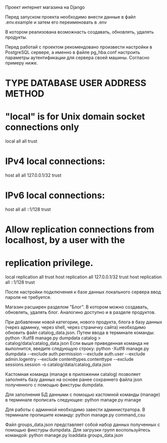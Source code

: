 Проект интернет магазина на Django

Перед запуском проекта необходимо внести данные в файл .env.example и затем его переименовать в .env

В котором реализована возможнасть создавать, обновлять, удалять продукты.

Перед работай с проектом рекомендовано произвести настройки в PostgreSQL сервере,
а именно в файле pg_hba.conf настроить параметры аутентификации для сервера своей
машины. Согласно примеру ниже.

# TYPE  DATABASE        USER            ADDRESS                 METHOD

# "local" is for Unix domain socket connections only
local   all             all                                     trust
# IPv4 local connections:
host    all             all             127.0.0.1/32            trust
# IPv6 local connections:
host    all             all             ::1/128                 trust
# Allow replication connections from localhost, by a user with the
# replication privilege.
local   replication     all                                     trust
host    replication     all             127.0.0.1/32            trust
host    replication     all             ::1/128                 trust

После настройки подключения к базе данных локального сервера ввод пароля не требуется.

Магазин расширен разделом "Блог". В котором можно создавать, обновлять, удалять блог.
Аналогино доступно и в разделе продуктов.

При добавлении новой категории, нового продукта, блога в базу данных (через админку, через shell, через страничку сайта)
необходимо обновить файл catalog_data.json.
Путем ввода в терминале команды: python -Xutf8 manage.py dumpdata catalog > catalog/data/catalog_data.json
Если выше приведенная команда не выполнится, введите следующую строку:
python -Xutf8 manage.py dumpdata --exclude auth.permission --exclude auth.user --exclude admin.logentry
--exclude contenttypes.contenttype --exclude sessions.session -o catalog/data/catalog_data.json 

Кастомная команда (manage в приложении catalog) позволяет заполнять базу данных на основе ранее сохраннего файла json
полученного с помощью фикстуры dumpdata.

Для заполнения БД данными с помощью кастомной команды (manage) в терминале прописать следующее:
python manage.py manage

Для работы с админкой необходимо завеcти администратора. В терминале пропишите команду: python manage.py command_csu

Файл groups_data.json представляет собой набор данных полученных с помощью фикстуры dumpdata.
Для загрузки групп воспользуйтесь командой:  python manage.py loaddata groups_data.json
